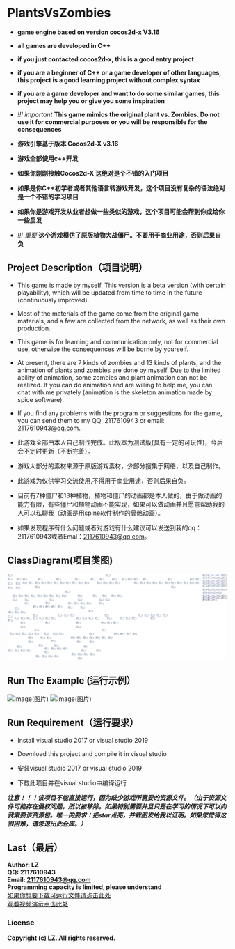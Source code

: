 # PlantsVsZombies
* **game engine based on version cocos2d-x V3.16**
* **all games are developed in C++**
* **if you just contacted cocos2d-x, this is a good entry project**
* **if you are a beginner of C++ or a game developer of other languages, this project is a good learning project without complex syntax**
* **if you are a game developer and want to do some similar games, this project may help you or give you some inspiration** 
* *!!! important*   **This game mimics the original plant vs. Zombies. Do not use it for commercial purposes or you will be responsible for the consequences**

* **游戏引擎基于版本 Cocos2d-X v3.16**
* **游戏全部使用c++开发**
* **如果你刚刚接触Cocos2d-X 这绝对是个不错的入门项目**
* **如果是你C++初学者或者其他语言转游戏开发，这个项目没有复杂的语法绝对是一个不错的学习项目**
* **如果你是游戏开发从业者想做一些类似的游戏，这个项目可能会帮到你或给你一些启发**
* *!!! 重要*  **这个游戏模仿了原版植物大战僵尸。不要用于商业用途，否则后果自负**


## Project Description（项目说明）<br>
- This game is made by myself. This version is a beta version (with certain playability), which will be updated from time to time in the future (continuously improved).
- Most of the materials of the game come from the original game materials, and a few are collected from the network, as well as their own production.
- This game is for learning and communication only, not for commercial use, otherwise the consequences will be borne by yourself.
- At present, there are 7 kinds of zombies and 13 kinds of plants, and the animation of plants and zombies are done by myself. Due to the limited ability of animation, some zombies and plant animation can not be realized. If you can do animation and are willing to help me, you can chat with me privately (animation is the skeleton animation made by spice software).
- If you find any problems with the program or suggestions for the game, you can send them to my QQ: 2117610943 or email: 2117610943@qq.com.

- 此游戏全部由本人自己制作完成。此版本为测试版(具有一定的可玩性)，今后会不定时更新（不断完善）。
- 游戏大部分的素材来源于原版游戏素材，少部分搜集于网络，以及自己制作。 
- 此游戏为仅供学习交流使用,不得用于商业用途，否则后果自负。
- 目前有7种僵尸和13种植物，植物和僵尸的动画都是本人做的，由于做动画的能力有限，有些僵尸和植物动画不能实现，如果可以做动画并且愿意帮助我的人可以私聊我（动画是用spine软件制作的骨骼动画）。
- 如果发现程序有什么问题或者对游戏有什么建议可以发送到我的qq：2117610943或者Emal：2117610943@qq.com。

## ClassDiagram(项目类图)
![ClassDiagram](https://github.com/ErLinErYi/PlantsVsZombies/raw/master/ClassDiagram.png)

## Run The Example (运行示例）
![Image(图片)](https://github.com/ErLinErYi/PlantsVsZombies/raw/master/example1.png)
![Image(图片)](https://github.com/ErLinErYi/PlantsVsZombies/raw/master/example.png)

## Run Requirement（运行要求）
* Install visual studio 2017 or visual studio 2019
* Download this project and compile it in visual studio

* 安装visual studio 2017 or visual studio 2019
* 下载此项目并在visual studio中编译运行<br>

***注意！！！该项目不能直接运行，因为缺少游戏所需要的资源文件。（由于资源文件可能存在侵权问题，所以被移除。如果特别需要并且只是在学习的情况下可以向我索要该资源包。唯一的要求：把star点亮，并截图发给我以证明。如果您觉得这很困难，请您退出此仓库。）***

## Last（最后）
**Author: LZ** <br>
**QQ: 2117610943** <br>
**Email: 2117610943@qq.com** <br>
**Programming capacity is limited, please understand**<br>
[如果你想要下载可运行文件请点击此处](https://blog.csdn.net/qq_40630246/article/details/102643196)<br>
[观看视频演示点击此处](https://www.bilibili.com/video/av83295018/)<br>

### License
**Copyright (c) LZ. All rights reserved.**
